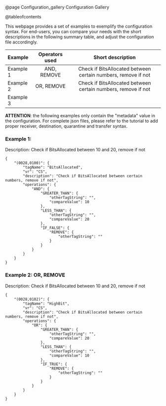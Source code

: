 @page Configuration_gallery Configuration Gallery

@tableofcontents

This webpage provides a set of examples to exemplify the configuration syntax. For end-users, you can compare your needs with the short descriptions in the following summary table, and adjust the configuration file accordingly.

| Example  | Operators used | Short description |
|:--------------|:--------------:|:--------------:|
| Example 1     | AND, REMOVE    | Check if BitsAllocated between certain numbers, remove if not|
| Example 2     | OR, REMOVE     | Check if BitsAllocated between certain numbers, remove if not|
| Example 3     |

**ATTENTION**: the following examples only contain the "metadata" value in the configuration. For complete json files, please refer to the tutorial to add proper receiver, destination, quarantine and transfer syntax.
### Example 1:
Description: Check if BitsAllocated between 10 and 20, remove if not
```
{
    "(0028,0100)": {
        "tagName": "BitsAllocated",
        "vr": "CS",
        "description": "Check if BitsAllocated between certain numbers, remove if not",
        "operations": {
            "AND": {
                "GREATER_THAN": {
                    "otherTagString": "",
                    "compareValue": 10
                },
                "LESS_THAN": {
                    "otherTagString": "",
                    "compareValue": 20
                },
                "IF_FALSE": {
                    "REMOVE": {
                        "otherTagString": ""
                    }
                }
            }
        }
    }
}
```
### Example 2: OR, REMOVE
Description: Check if BitsAllocated between 10 and 20, remove if not
```
{
    "(0028,0102)": {
        "tagName": "HighBit",
        "vr": "CS",
        "description": "Check if BitsAllocated between certain numbers, remove if not",
        "operations": {
            "OR": {
                "GREATER_THAN": {
                    "otherTagString": "",
                    "compareValue": 20
                },
                "LESS_THAN": {
                    "otherTagString": "",
                    "compareValue": 10
                },
                "IF_TRUE": {
                    "REMOVE": {
                        "otherTagString": ""
                    }
                }
            }
        }
    }
}
```
